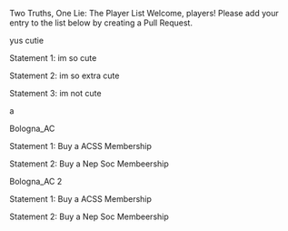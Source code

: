 Two Truths, One Lie: The Player List
Welcome, players! Please add your entry to the list below by creating a Pull Request.

<!--

Sameer (Example)
I have climbed Mount Fuji.

I once won a hot-dog eating contest.

I can speak fluent Klingon.

-->

<!-- ⬇️ COPY THE TEMPLATE BELOW THIS LINE ⬇️ -->

yus cutie

Statement 1: im so cute

Statement 2: im so extra cute

Statement 3: im not cute

a

Bologna_AC

Statement 1: Buy a ACSS Membership

Statement 2: Buy a Nep Soc Membeership

Bologna_AC 2

Statement 1: Buy a ACSS Membership

Statement 2: Buy a Nep Soc Membeership

